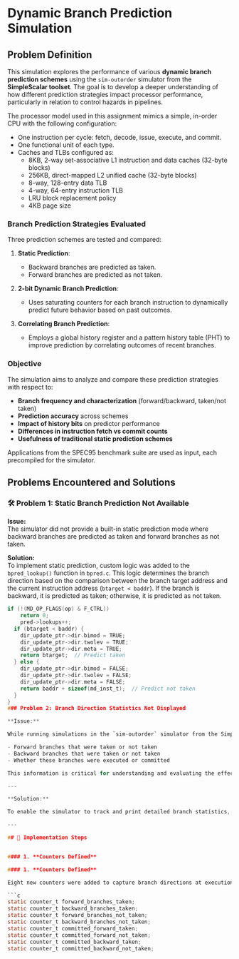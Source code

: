 
# Dynamic Branch Prediction Simulation

## Problem Definition
This simulation explores the performance of various **dynamic branch prediction schemes** using the `sim-outorder` simulator from the **SimpleScalar toolset**. The goal is to develop a deeper understanding of how different prediction strategies impact processor performance, particularly in relation to control hazards in pipelines.

The processor model used in this assignment mimics a simple, in-order CPU with the following configuration:

- One instruction per cycle: fetch, decode, issue, execute, and commit.
- One functional unit of each type.
- Caches and TLBs configured as:
  - 8KB, 2-way set-associative L1 instruction and data caches (32-byte blocks)
  - 256KB, direct-mapped L2 unified cache (32-byte blocks)
  - 8-way, 128-entry data TLB
  - 4-way, 64-entry instruction TLB
  - LRU block replacement policy
  - 4KB page size

### Branch Prediction Strategies Evaluated

Three prediction schemes are tested and compared:

1. **Static Prediction**:
   - Backward branches are predicted as taken.
   - Forward branches are predicted as not taken.

2. **2-bit Dynamic Branch Prediction**:
   - Uses saturating counters for each branch instruction to dynamically predict future behavior based on past outcomes.

3. **Correlating Branch Prediction**:
   - Employs a global history register and a pattern history table (PHT) to improve prediction by correlating outcomes of recent branches.

### Objective

The simulation aims to analyze and compare these prediction strategies with respect to:

- **Branch frequency and characterization** (forward/backward, taken/not taken)
- **Prediction accuracy** across schemes
- **Impact of history bits** on predictor performance
- **Differences in instruction fetch vs commit counts**
- **Usefulness of traditional static prediction schemes**

Applications from the SPEC95 benchmark suite are used as input, each precompiled for the simulator.

## Problems Encountered and Solutions

### 🛠 Problem 1: Static Branch Prediction Not Available

**Issue:**  
The simulator did not provide a built-in static prediction mode where backward branches are predicted as taken and forward branches as not taken.

**Solution:**  
To implement static prediction, custom logic was added to the `bpred_lookup()` function in `bpred.c`. This logic determines the branch direction based on the comparison between the branch target address and the current instruction address (`btarget < baddr`). If the branch is backward, it is predicted as taken; otherwise, it is predicted as not taken.

```c
if (!(MD_OP_FLAGS(op) & F_CTRL))
    return 0;
    pred->lookups++;
  if (btarget < baddr) {
    dir_update_ptr->dir.bimod = TRUE;
    dir_update_ptr->dir.twolev = TRUE;
    dir_update_ptr->dir.meta = TRUE;
    return btarget;  // Predict taken
  } else {
    dir_update_ptr->dir.bimod = FALSE;
    dir_update_ptr->dir.twolev = FALSE;
    dir_update_ptr->dir.meta = FALSE;
    return baddr + sizeof(md_inst_t);  // Predict not taken
  }
}
### Problem 2: Branch Direction Statistics Not Displayed

**Issue:**

While running simulations in the `sim-outorder` simulator from the SimpleScalar toolset, the output statistics did not include detailed classification of branches. Specifically, there were no counts for:

- Forward branches that were taken or not taken
- Backward branches that were taken or not taken
- Whether these branches were executed or committed

This information is critical for understanding and evaluating the effectiveness of branch prediction strategies.

---

**Solution:**  

To enable the simulator to track and print detailed branch statistics, new counters were added, initialized, updated during simulation, and registered for output in the statistics file.

---

## 🔧 Implementation Steps


#### 1. **Counters Defined**

#### 1. **Counters Defined**

Eight new counters were added to capture branch directions at execution and commit stages:

```c
static counter_t forward_branches_taken;
static counter_t backward_branches_taken;
static counter_t forward_branches_not_taken; 
static counter_t backward_branches_not_taken; 
static counter_t committed_forward_taken;
static counter_t committed_forward_not_taken;
static counter_t committed_backward_taken; 
static counter_t committed_backward_not_taken;
